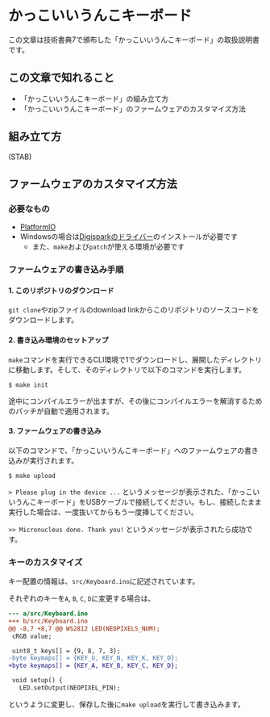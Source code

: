 # かっこいいうんこキーボード

この文章は技術書典7で頒布した「かっこいいうんこキーボード」の取扱説明書です。

## この文章で知れること

- 「かっこいいうんこキーボード」の組み立て方
- 「かっこいいうんこキーボード」のファームウェアのカスタマイズ方法

## 組み立て方

(STAB)

## ファームウェアのカスタマイズ方法

### 必要なもの

- [PlatformIO](https://platformio.org/)
- Windowsの場合は[Digisparkのドライバー](https://github.com/digistump/DigistumpArduino/releases/download/1.6.7/Digistump.Drivers.zip)のインストールが必要です
  - また、`make`および`patch`が使える環境が必要です

### ファームウェアの書き込み手順

#### 1. このリポジトリのダウンロード

`git clone`やzipファイルのdownload linkからこのリポジトリのソースコードをダウンロードします。

#### 2. 書き込み環境のセットアップ

`make`コマンドを実行できるCLI環境で1でダウンロードし、展開したディレクトリに移動します。そして、そのディレクトリで以下のコマンドを実行します。

```console
$ make init
```

途中にコンパイルエラーが出ますが、その後にコンパイルエラーを解消するためのパッチが自動で適用されます。

#### 3. ファームウェアの書き込み

以下のコマンドで、「かっこいいうんこキーボード」へのファームウェアの書き込みが実行されます。

```console
$ make upload
```

`> Please plug in the device ...` というメッセージが表示された、「かっこいいうんこキーボード」をUSBケーブルで接続してください。もし、接続したまま実行した場合は、一度抜いてからもう一度挿してください。

`>> Micronucleus done. Thank you!` というメッセージが表示されたら成功です。

### キーのカスタマイズ

キー配置の情報は、`src/Keyboard.ino`に記述されています。

それぞれのキーを`A`, `B`, `C`, `D`に変更する場合は、

```diff
--- a/src/Keyboard.ino
+++ b/src/Keyboard.ino
@@ -8,7 +8,7 @@ WS2812 LED(NEOPIXELS_NUM);
 cRGB value;

 uint8_t keys[] = {9, 8, 7, 3};
-byte keymaps[] = {KEY_U, KEY_N, KEY_K, KEY_O};
+byte keymaps[] = {KEY_A, KEY_B, KEY_C, KEY_D};

 void setup() {
   LED.setOutput(NEOPIXEL_PIN);
```

というように変更し、保存した後に`make upload`を実行して書き込みます。
